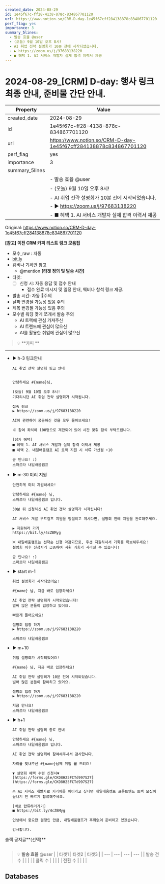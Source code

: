 ```yaml
---
created_date: 2024-08-29
id: 1e45f67c-ff28-4138-878c-834867701120
url: https://www.notion.so/CRM-D-day-1e45f67cff284138878c834867701120
perf_flag: yes
importance: 3
summary_5lines:
  - 발송 효율 @user
  - (오늘) 9월 10일 오후 8시!
  - AI 취업 전략 설명회가 10분 전에 시작되었습니다.
  - ▶ https://zoom.us/j/97683138220
  - ■ 혜택 1. AI 서비스 개발자 실제 합격 이력서 제공
---
```


# 2024-08-29_[CRM] D-day: 행사 링크 최종 안내, 준비물 간단 안내.

| Property | Value |
| --- | --- |
| created_date | 2024-08-29 |
| id | 1e45f67c-ff28-4138-878c-834867701120 |
| url | https://www.notion.so/CRM-D-day-1e45f67cff284138878c834867701120 |
| perf_flag | yes |
| importance | 3 |
| summary_5lines | |
|  | - 발송 효율 @user |
|  | - (오늘) 9월 10일 오후 8시! |
|  | - AI 취업 전략 설명회가 10분 전에 시작되었습니다. |
|  | - ▶ https://zoom.us/j/97683138220 |
|  | - ■ 혜택 1. AI 서비스 개발자 실제 합격 이력서 제공 |

Original: https://www.notion.so/CRM-D-day-1e45f67cff284138878c834867701120

**[참고] 이전 CRM 카피 리스트**
**링크 모음집**
- 모수_raw : 자동
- [bit.ly](http://bit.ly/)
- 웨비나 기획안 참고
  - @mention 
**[타겟 정의 및 발송 시간]**
- 타겟:
  - [ ] 신청 시: 자동 응답 및 접수 안내
    - 접수 완료 메시지 및 일정 안내, 웨비나 참석 링크 제공.
- 발송 시간: 자동
🚨주의
- 날짜 변경될 가능성 있음 주의
- 제목 변경될 가능성 있음 주의
- 모수별 워딩 맞게 쪼개서 발송 주의
  - AI 트랙에 관심 가져주신
  - AI 트렌드에 관심이 많으신
  - AI를 활용한 취업에 관심이 많으신
> 💡 **카피 **

---
- ▶ h-3 링크안내
  ```plain text
  AI 취업 전략 설명회 링크 안내
  ```
  ```plain text
  
  안녕하세요 #{name}님,
  
  (오늘) 9월 10일 오후 8시!
  기다리시던 AI 취업 전략 설명회가 시작됩니다.
  
  접속 링크
  ▶ https://zoom.us/j/97683138220
  
  AI에 관련하여 궁금하신 것을 모두 물어보세요!
  
  ※ 참여 좌석이 100명으로 제한되어 있어 시간 맞춰 참석 부탁드립니다.
  
  [참가 혜택]
  ■ 혜택 1. AI 서비스 개발자 실제 합격 이력서 제공
  ■ 혜택 2. 내일배움캠프 AI 트랙 지원 시 서류 가산점 +10
  
  곧 만나요! :)
  스파르타 내일배움캠프
  ```
- ▶ m-30 미리 지원
  ```plain text
  안전하게 미리 지원하세요!
  ```
  ```plain text
  안녕하세요 #{name} 님,
  스파르타 내일배움캠프 입니다.
  
  30분 뒤 신청하신 AI 취업 전략 설명회가 시작됩니다!
  
  AI 서비스 개발 부트캠프 지원을 망설이고 계시다면, 설명회 전에 지원을 완료해주세요.
  
  ▶ 지원하러 가기
  https://bit.ly/4cZBMyg
  
  ※ 내일배움캠프는 선착순 신청 마감되므로, 우선 지원하셔서 기회를 확보해두세요! 
  설명회 이후 신청자가 급증하여 지원 기회가 사라질 수 있습니다!
  
  곧 만나요! :)
  스파르타 내일배움캠프
  ```
- ▶ start m-1
  ```plain text
  취업 설명회가 시작되었어요!
  ```
  ```plain text
  #{name} 님, 지금 바로 입장하세요!
  
  AI 취업 전략 설명회가 시작되었습니다!
  벌써 많은 분들이 입장하고 있어요.
  
  빠르게 들어오세요!
  
  설명회 입장 하기
  ▶ https://zoom.us/j/97683138220
  
  스파르타 내일배움캠프
  ```
- ▶ m+10
  ```plain text
  취업 설명회가 시작되었어요!
  ```
  ```plain text
  #{name} 님, 지금 바로 입장하세요!
  
  AI 취업 전략 설명회가 10분 전에 시작되었습니다.
  벌써 많은 분들이 참여하고 있어요.
  
  설명회 입장 하기
  ▶ https://zoom.us/j/97683138220
  
  지금 만나요!
  스파르타 내일배움캠프
  ```
- ▶ h+1
    ```plain text
    AI 취업 전략 설명회 종료 안내
    ```
    ```plain text
    안녕하세요 #{name} 님,
    스파르타 내일배움캠프 입니다.
    
    AI 취업 전략 설명회에 참여해주셔서 감사합니다.
    
    자리를 빛내주신 #{name}님께 취업 를 드려요!
    
    ▼ 설명회 혜택 수령 신청서▼
    [https://forms.gle/CKD8H25FCTd997S27](https://forms.gle/CKD8H25FCTd997S27)
    
    ※ AI 서비스 개발자로 커리어를 이어가고 싶다면 내일배움캠프 프론트엔드 트랙 모집이 끝나기 전 빠르게 합류해주세요.
    
    [바로 합류하러가기]
    ■ https://bit.ly/4cZBMyg
    
    인생에서 중요한 결정인 만큼, 내일배움캠프가 후회없이 준비하고 있겠습니다.
    
    감사합니다.
    ```
슬랙 공지글**(선택)**
```plain text

```
> 💡 **발송 효율** @user 
|  | 타겟1 | 타겟2 | 타겟3 |
| --- | --- | --- | --- |
| 발송 건수 |  |  |  |
| 클릭 수  |  |  |  |
| 전환 수 |  |  |  |

## Databases
